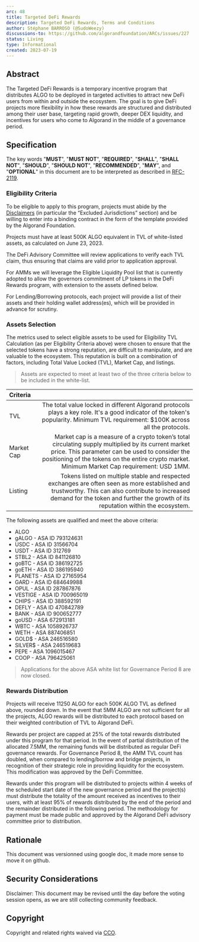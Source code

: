```yaml
---
arc: 48
title: Targeted DeFi Rewards
description: Targeted DeFi Rewards, Terms and Conditions
author: Stéphane BARROSO (@SudoWeezy)
discussions-to: https://github.com/algorandfoundation/ARCs/issues/227
status: Living
type: Informational
created: 2023-07-19
---
```


## Abstract
The Targeted DeFi Rewards is a temporary incentive program that distributes ALGO to be deployed in targeted activities to attract new DeFi users from within and outside the ecosystem. 
The goal is to give DeFi projects more flexibility in how these rewards are structured and distributed among their user base, targeting rapid growth, deeper DEX liquidity, and incentives for users who come to Algorand in the middle of a governance period.

## Specification
The key words "**MUST**", "**MUST NOT**", "**REQUIRED**", "**SHALL**", "**SHALL NOT**", "**SHOULD**", "**SHOULD NOT**", "**RECOMMENDED**", "**MAY**", and "**OPTIONAL**" in this document are to be interpreted as described in <a href="https://www.ietf.org/rfc/rfc2119.txt">RFC-2119</a>.

### Eligibility Criteria

To be eligible to apply to this program, projects must abide by the <a href="https://www.algorand.foundation/disclaimers">Disclaimers</a> (in particular the “Excluded Jurisdictions” section) and be willing to enter into a binding contract in the form of the template provided by the Algorand Foundation.

Projects must have at least 500K ALGO equivalent in TVL of white-listed assets, as calculated on June 23, 2023.

The DeFi Advisory Committee will review applications to verify each TVL claim, thus ensuring that claims are valid prior to application approval.

For AMMs we will leverage the Eligible Liquidity Pool list that is currently adopted to allow the governors commitment of LP tokens in the DeFi Rewards program, with extension to the assets defined below.

For Lending/Borrowing protocols, each project will provide a list of their assets and their holding wallet address(es), which will be provided in advance for scrutiny.

### Assets Selection

The metrics used to select eligible assets to be used for Eligibility TVL Calculation (as per Eligibility Criteria above) were chosen to ensure that the selected tokens have a strong reputation, are difficult to manipulate, and are valuable to the ecosystem. This reputation is built on a combination of factors, including Total Value Locked (TVL), Market Cap, and listings. 

>Assets are expected to meet at least two of the three criteria below to be included in the white-list.

|Criteria||
|:-|-:|
|TVL|The total value locked in different Algorand protocols plays a key role. It's a good indicator of the token's popularity. Minimum TVL requirement: $100K across all the protocols.|
|Market Cap|Market cap is a measure of a crypto token’s total circulating supply multiplied by its current market price. This parameter can be used to consider the positioning of the tokens on the entire crypto market. Minimum Market Cap requirement: USD 1MM.|
|Listing|Tokens listed on multiple stable and respected exchanges are often seen as more established and trustworthy. This can also contribute to increased demand for the token and further the growth of its reputation within the ecosystem.|

The following assets are qualified and meet the above criteria:
- ALGO 
- gALGO - ASA ID 793124631
- USDC - ASA ID 31566704
- USDT - ASA ID 312769
- STBL2 - ASA ID 841126810
- goBTC - ASA ID 386192725
- goETH - ASA ID 386195940
- PLANETS - ASA ID 27165954
- GARD - ASA ID 684649988
- OPUL - ASA ID 287867876
- VESTIGE - ASA ID 700965019
- CHIPS - ASA ID 388592191
- DEFLY - ASA ID 470842789
- BANK - ASA ID 900652777
- goUSD - ASA 672913181
- WBTC - ASA 1058926737
- WETH - ASA 887406851
- GOLD$ - ASA 246516580  
- SILVER$ - ASA 246519683
- PEPE - ASA 1096015467
- COOP - ASA 796425061 

> Applications for the above ASA white list for Governance Period 8 are now closed.  

### Rewards Distribution

Projects will receive 11250 ALGO for each 500K ALGO TVL as defined above, rounded down. In the event that 5MM ALGO are not sufficient for all the projects, ALGO rewards will be distributed to each protocol based on their weighted contribution of TVL to Algorand DeFi. 

Rewards per project are capped at 25% of the total rewards distributed under this program for that period.  In the event of partial distribution of the allocated 7.5MM, the remaining funds will be distributed as regular DeFi governance rewards. For Governance Period 8, the AMM TVL count has doubled, when compared to lending/borrow and bridge projects, in recognition of their strategic role in providing liquidity for the ecosystem. This modification was approved by the DeFi Committee.

Rewards under this program will be distributed to projects within 4 weeks of the scheduled start date of the new governance period and the project(s) must distribute the totality of the amount received as incentives to their users, with at least 95% of rewards distributed by the end of the period and the remainder distributed in the following period. The methodology for payment must be made public and approved by the Algorand DeFi advisory committee prior to distribution.


## Rationale
This document was versionned using google doc, it made more sense to move it on github.

## Security Considerations
Disclaimer: This document may be revised until the day before the voting session opens, as we are still collecting community feedback.

## Copyright
Copyright and related rights waived via <a href="https://creativecommons.org/publicdomain/zero/1.0/">CCO</a>.
